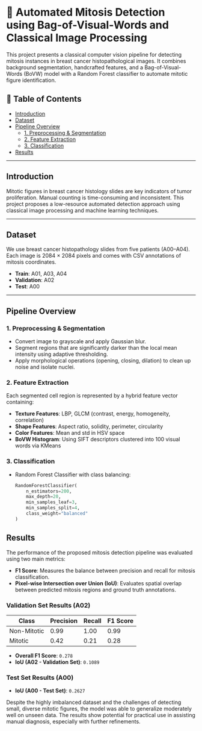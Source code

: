 # 🧫 Automated Mitosis Detection using Bag-of-Visual-Words and Classical Image Processing

This project presents a classical computer vision pipeline for detecting mitosis instances in breast cancer histopathological images. It combines background segmentation, handcrafted features, and a Bag-of-Visual-Words (BoVW) model with a Random Forest classifier to automate mitotic figure identification.

## 📌 Table of Contents

- [Introduction](#introduction)
- [Dataset](#dataset)
- [Pipeline Overview](#pipeline-overview)
  - [1. Preprocessing & Segmentation](#1-preprocessing--segmentation)
  - [2. Feature Extraction](#2-feature-extraction)
  - [3. Classification](#3-classification)
- [Results](#results)

---

## Introduction

Mitotic figures in breast cancer histology slides are key indicators of tumor proliferation. Manual counting is time-consuming and inconsistent. This project proposes a low-resource automated detection approach using classical image processing and machine learning techniques.

---

## Dataset

We use breast cancer histopathology slides from five patients (A00–A04). Each image is 2084 × 2084 pixels and comes with CSV annotations of mitosis coordinates.

- **Train**: A01, A03, A04  
- **Validation**: A02  
- **Test**: A00

---

## Pipeline Overview

### 1. Preprocessing & Segmentation

- Convert image to grayscale and apply Gaussian blur.
- Segment regions that are significantly darker than the local mean intensity using adaptive thresholding.
- Apply morphological operations (opening, closing, dilation) to clean up noise and isolate nuclei.

### 2. Feature Extraction

Each segmented cell region is represented by a hybrid feature vector containing:

- **Texture Features**: LBP, GLCM (contrast, energy, homogeneity, correlation)
- **Shape Features**: Aspect ratio, solidity, perimeter, circularity
- **Color Features**: Mean and std in HSV space
- **BoVW Histogram**: Using SIFT descriptors clustered into 100 visual words via KMeans

### 3. Classification

- Random Forest Classifier with class balancing:
  ```python
  RandomForestClassifier(
      n_estimators=200,
      max_depth=20,
      min_samples_leaf=3,
      min_samples_split=4,
      class_weight="balanced"
  )

## Results

The performance of the proposed mitosis detection pipeline was evaluated using two main metrics:

- **F1 Score**: Measures the balance between precision and recall for mitosis classification.
- **Pixel-wise Intersection over Union (IoU)**: Evaluates spatial overlap between predicted mitosis regions and ground truth annotations.

### Validation Set Results (A02)

| Class        | Precision | Recall | F1 Score |
|--------------|-----------|--------|----------|
| Non-Mitotic  | 0.99      | 1.00   | 0.99     |
| Mitotic      | 0.42      | 0.21   | 0.28     |

- **Overall F1 Score**: `0.278`  
- **IoU (A02 - Validation Set)**: `0.1089`

### Test Set Results (A00)

- **IoU (A00 - Test Set)**: `0.2627`

Despite the highly imbalanced dataset and the challenges of detecting small, diverse mitotic figures, the model was able to generalize moderately well on unseen data. The results show potential for practical use in assisting manual diagnosis, especially with further refinements.



